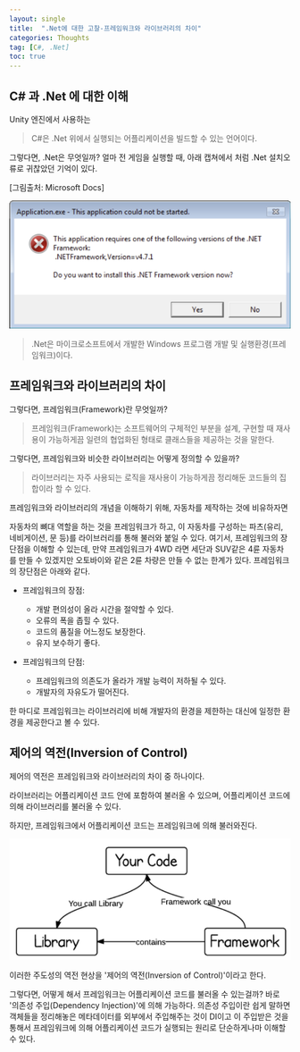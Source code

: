 ```yaml
---
layout: single
title:  ".Net에 대한 고찰-프레임워크와 라이브러리의 차이"
categories: Thoughts
tag: [C#, .Net]
toc: true
---
```


## C# 과 .Net 에 대한 이해

Unity 엔진에서 사용하는 

> C#은 .Net 위에서 실행되는 어플리케이션을 빌드할 수 있는 언어이다.
>
> 

그렇다면, .Net은 무엇일까? 얼마 전 게임을 실행할 때, 아래 캡쳐에서 처럼 .Net 설치오류로 귀찮았던 기억이 있다.

[그림출처: Microsoft Docs]

![a1](../images/2022-06-27-a-2/a1.png)



> .Net은 마이크로소프트에서 개발한 Windows 프로그램 개발 및 실행환경(프레임워크)이다.





## 프레임워크와 라이브러리의 차이

그렇다면, 프레임워크(Framework)란 무엇일까? 



> 프레임워크(Framework)는 소프트웨어의 구체적인 부분을 설계, 구현할 때 재사용이 가능하게끔 일련의 협업화된 형태로 클래스들을 제공하는 것을 말한다.



그렇다면, 프레임워크와 비슷한 라이브러리는 어떻게 정의할 수 있을까?



> 라이브러리는 자주 사용되는 로직을 재사용이 가능하게끔 정리해둔 코드들의 집합이라 할 수 있다.



프레임워크와 라이브러리의 개념을 이해하기 위해, 자동차를 제작하는 것에 비유하자면

자동차의 뼈대 역할을 하는 것을 프레임워크가 하고, 이 자동차를 구성하는 파츠(유리, 네비게이션, 문 등)를 라이브러리를 통해 불러와 붙일 수 있다. 여기서, 프레임워크의 장단점을 이해할 수 있는데, 만약 프레임워크가 4WD 라면 세단과 SUV같은 4륜 자동차를 만들 수 있겠지만 오토바이와 같은 2륜 차량은 만들 수 없는 한계가 있다. 프레임워크의 장단점은 아래와 같다.



- 프레임워크의 장점:
  - 개발 편의성이 올라 시간을 절약할 수 있다.
  - 오류의 폭을 좁힐 수 있다.
  - 코드의 품질을 어느정도 보장한다.
  - 유지 보수하기 좋다.



- 프레임워크의 단점:
  - 프레임워크의 의존도가 올라가 개발 능력이 저하될 수 있다.
  - 개발자의 자유도가 떨어진다.



한 마디로 프레임워크는 라이브러리에 비해 개발자의 환경을 제한하는 대신에 일정한 환경을 제공한다고 볼 수 있다.





## 제어의 역전(Inversion of Control)

제어의 역전은 프레임워크와 라이브러리의 차이 중 하나이다.

라이브러리는 어플리케이션 코드 안에 포함하여 불러올 수 있으며, 어플리케이션 코드에 의해 라이브러리를 불러올 수 있다.

하지만, 프레임워크에서 어플리케이션 코드는 프레임워크에 의해 불러와진다.



![a2](../images/2022-06-27-a-2/a2.png)



이러한 주도성의 역전 현상을 '제어의 역전(Inversion of Control)'이라고 한다.

그렇다면, 어떻게 해서 프레임워크는 어플리케이션 코드를 불러올 수 있는걸까? 바로 '의존성 주입(Dependency Injection)'에 의해 가능하다. 의존성 주입이란 쉽게 말하면 객체들을 정리해놓은 메타데이터를 외부에서 주입해주는 것이 DI이고 이 주입받은 것을 통해서 프레임워크에 의해 어플리케이션 코드가 실행되는 원리로 단순하게나마 이해할 수 있다.
